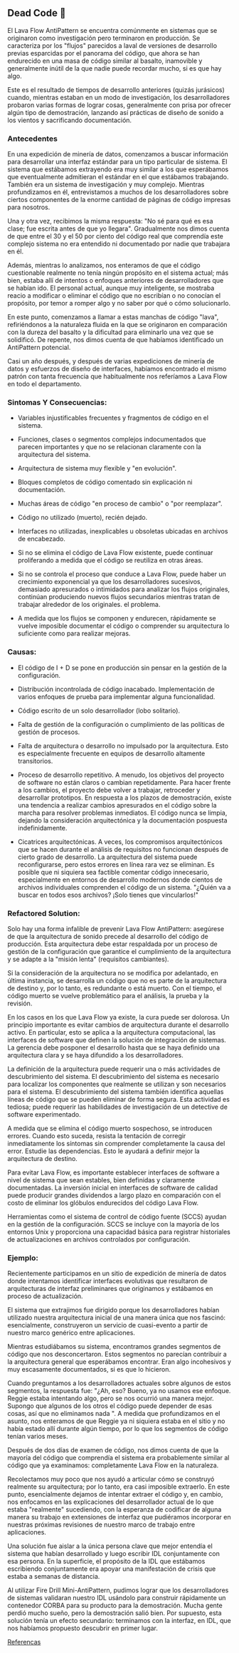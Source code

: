 ## Dead Code :volcano:	

El Lava Flow AntiPattern se encuentra comúnmente en sistemas que se originaron como investigación pero terminaron en producción. Se caracteriza por los "flujos" parecidos a laval de versiones de desarrollo previas esparcidas por el panorama del código, que ahora se han endurecido en una masa de código similar al basalto, inamovible y generalmente inútil de la que nadie puede recordar mucho, si es que hay algo.

Este es el resultado de tiempos de desarrollo anteriores (quizás jurásicos) cuando, mientras estaban en un modo de investigación, los desarrolladores probaron varias formas de lograr cosas, generalmente con prisa por ofrecer algún tipo de demostración, lanzando así prácticas de diseño de sonido a los vientos y sacrificando documentación.

### Antecedentes 

En una expedición de minería de datos, comenzamos a buscar información para desarrollar una interfaz estándar para un tipo particular de sistema. El sistema que estábamos extrayendo era muy similar a los que esperábamos que eventualmente admitieran el estándar en el que estábamos trabajando. También era un sistema de investigación y muy complejo. Mientras profundizamos en él, entrevistamos a muchos de los desarrolladores sobre ciertos componentes de la enorme cantidad de páginas de código impresas para nosotros.

Una y otra vez, recibimos la misma respuesta: "No sé para qué es esa clase; fue escrita antes de que yo llegara". Gradualmente nos dimos cuenta de que entre el 30 y el 50 por ciento del código real que comprendía este complejo sistema no era entendido ni documentado por nadie que trabajara en él.

Además, mientras lo analizamos, nos enteramos de que el código cuestionable realmente no tenía ningún propósito en el sistema actual; más bien, estaba allí de intentos o enfoques anteriores de desarrolladores que se habían ido. El personal actual, aunque muy inteligente, se mostraba reacio a modificar o eliminar el código que no escribían o no conocían el propósito, por temor a romper algo y no saber por qué o cómo solucionarlo.

En este punto, comenzamos a llamar a estas manchas de código "lava", refiriéndonos a la naturaleza fluida en la que se originaron en comparación con la dureza del basalto y la dificultad para eliminarlo una vez que se solidificó. De repente, nos dimos cuenta de que habíamos identificado un AntiPattern potencial.

Casi un año después, y después de varias expediciones de minería de datos y esfuerzos de diseño de interfaces, habíamos encontrado el mismo patrón con tanta frecuencia que habitualmente nos referíamos a Lava Flow en todo el departamento.

### **Sintomas Y Consecuencias:**

* Variables injustificables frecuentes y fragmentos de código en el sistema.

* Funciones, clases o segmentos complejos indocumentados que parecen importantes y que no se relacionan claramente con la arquitectura del sistema.

* Arquitectura de sistema muy flexible y "en evolución".

* Bloques completos de código comentado sin explicación ni documentación.

* Muchas áreas de código "en proceso de cambio" o "por reemplazar".
 
* Código no utilizado (muerto), recién dejado.

* Interfaces no utilizadas, inexplicables u obsoletas ubicadas en archivos de encabezado.

* Si no se elimina el código de Lava Flow existente, puede continuar proliferando a medida que el código se reutiliza en otras áreas.

* Si no se controla el proceso que conduce a Lava Flow, puede haber un crecimiento exponencial ya que los desarrolladores sucesivos, demasiado apresurados o intimidados para analizar los flujos originales, continúan produciendo nuevos flujos secundarios mientras tratan de trabajar alrededor de los originales. el problema.

* A medida que los flujos se componen y endurecen, rápidamente se vuelve imposible documentar el código o comprender su arquitectura lo suficiente como para realizar mejoras.

### **Causas:**

* El código de I + D se pone en producción sin pensar en la gestión de la configuración.

* Distribución incontrolada de código inacabado. Implementación de varios enfoques de prueba para implementar alguna funcionalidad.

* Código escrito de un solo desarrollador (lobo solitario).

* Falta de gestión de la configuración o cumplimiento de las políticas de gestión de procesos.

* Falta de arquitectura o desarrollo no impulsado por la arquitectura. Esto es especialmente frecuente en equipos de desarrollo altamente transitorios.

* Proceso de desarrollo repetitivo. A menudo, los objetivos del proyecto de software no están claros o cambian repetidamente. Para hacer frente a los cambios, el proyecto debe volver a trabajar, retroceder y desarrollar prototipos. En respuesta a los plazos de demostración, existe una tendencia a realizar cambios apresurados en el código sobre la marcha para resolver problemas inmediatos. El código nunca se limpia, dejando la consideración arquitectónica y la documentación pospuesta indefinidamente.

* Cicatrices arquitectónicas. A veces, los compromisos arquitectónicos que se hacen durante el análisis de requisitos no funcionan después de cierto grado de desarrollo. La arquitectura del sistema puede reconfigurarse, pero estos errores en línea rara vez se eliminan. Es posible que ni siquiera sea factible comentar código innecesario, especialmente en entornos de desarrollo modernos donde cientos de archivos individuales comprenden el código de un sistema. "¿Quién va a buscar en todos esos archivos? ¡Solo tienes que vincularlos!"

### **Refactored Solution:**

Solo hay una forma infalible de prevenir Lava Flow AntiPattern: asegúrese de que la arquitectura de sonido precede al desarrollo del código de producción. Esta arquitectura debe estar respaldada por un proceso de gestión de la configuración que garantice el cumplimiento de la arquitectura y se adapte a la "misión lenta" (requisitos cambiantes).

Si la consideración de la arquitectura no se modifica por adelantado, en última instancia, se desarrolla un código que no es parte de la arquitectura de destino y, por lo tanto, es redundante o está muerto. Con el tiempo, el código muerto se vuelve problemático para el análisis, la prueba y la revisión.

En los casos en los que Lava Flow ya existe, la cura puede ser dolorosa. Un principio importante es evitar cambios de arquitectura durante el desarrollo activo. En particular, esto se aplica a la arquitectura computacional, las interfaces de software que definen la solución de integración de sistemas. La gerencia debe posponer el desarrollo hasta que se haya definido una arquitectura clara y se haya difundido a los desarrolladores.

La definición de la arquitectura puede requerir una o más actividades de descubrimiento del sistema. El descubrimiento del sistema es necesario para localizar los componentes que realmente se utilizan y son necesarios para el sistema. El descubrimiento del sistema también identifica aquellas líneas de código que se pueden eliminar de forma segura. Esta actividad es tediosa; puede requerir las habilidades de investigación de un detective de software experimentado.

A medida que se elimina el código muerto sospechoso, se introducen errores. Cuando esto suceda, resista la tentación de corregir inmediatamente los síntomas sin comprender completamente la causa del error. Estudie las dependencias. Esto le ayudará a definir mejor la arquitectura de destino.

Para evitar Lava Flow, es importante establecer interfaces de software a nivel de sistema que sean estables, bien definidas y claramente documentadas. La inversión inicial en interfaces de software de calidad puede producir grandes dividendos a largo plazo en comparación con el costo de eliminar los glóbulos endurecidos del código Lava Flow.

Herramientas como el sistema de control de código fuente (SCCS) ayudan en la gestión de la configuración. SCCS se incluye con la mayoría de los entornos Unix y proporciona una capacidad básica para registrar historiales de actualizaciones en archivos controlados por configuración.

### **Ejemplo:**

Recientemente participamos en un sitio de expedición de minería de datos donde intentamos identificar interfaces evolutivas que resultaron de arquitecturas de interfaz preliminares que originamos y estábamos en proceso de actualización.

El sistema que extrajimos fue dirigido porque los desarrolladores habían utilizado nuestra arquitectura inicial de una manera única que nos fascinó: esencialmente, construyeron un servicio de cuasi-evento a partir de nuestro marco genérico entre aplicaciones.

Mientras estudiábamos su sistema, encontramos grandes segmentos de código que nos desconcertaron. Estos segmentos no parecían contribuir a la arquitectura general que esperábamos encontrar. Eran algo incohesivos y muy escasamente documentados, si es que lo hicieron.

Cuando preguntamos a los desarrolladores actuales sobre algunos de estos segmentos, la respuesta fue: "¿Ah, eso? Bueno, ya no usamos ese enfoque. Reggie estaba intentando algo, pero se nos ocurrió una manera mejor. Supongo que algunos de los otros el código puede depender de esas cosas, así que no eliminamos nada ". A medida que profundizamos en el asunto, nos enteramos de que Reggie ya ni siquiera estaba en el sitio y no había estado allí durante algún tiempo, por lo que los segmentos de código tenían varios meses.

Después de dos días de examen de código, nos dimos cuenta de que la mayoría del código que comprendía el sistema era probablemente similar al código que ya examinamos: completamente Lava Flow en la naturaleza.

Recolectamos muy poco que nos ayudó a articular cómo se construyó realmente su arquitectura; por lo tanto, era casi imposible extraerlo. En este punto, esencialmente dejamos de intentar extraer el código y, en cambio, nos enfocamos en las explicaciones del desarrollador actual de lo que estaba "realmente" sucediendo, con la esperanza de codificar de alguna manera su trabajo en extensiones de interfaz que pudiéramos incorporar en nuestras próximas revisiones de nuestro marco de trabajo entre aplicaciones.

Una solución fue aislar a la única persona clave que mejor entendía el sistema que habían desarrollado y luego escribir IDL conjuntamente con esa persona. En la superficie, el propósito de la IDL que estábamos escribiendo conjuntamente era apoyar una manifestación de crisis que estaba a semanas de distancia.

Al utilizar Fire Drill Mini-AntiPattern, pudimos lograr que los desarrolladores de sistemas validaran nuestro IDL usándolo para construir rápidamente un contenedor CORBA para su producto para la demostración. Mucha gente perdió mucho sueño, pero la demostración salió bien. Por supuesto, esta solución tenía un efecto secundario: terminamos con la interfaz, en IDL, que nos habíamos propuesto descubrir en primer lugar.


[Referencas](https://sourcemaking.com/antipatterns/lava-flow)